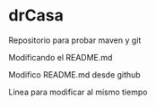 # drCasa
Repositorio para probar maven y git

Modificando el README.md

Modifico README.md desde github

Linea para modificar al mismo tiempo